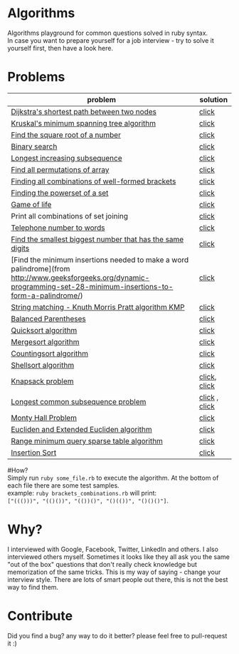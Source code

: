 Algorithms
==========

Algorithms playground for common questions solved in ruby syntax.  
In case you want to prepare yourself for a job interview - try to solve it yourself first, then have a look here.  

# Problems

| problem                                                                                                                                                                                 | solution                                                                                                                                                                              |
|-----------------------------------------------------------------------------------------------------------------------------------------------------------------------------------------|---------------------------------------------------------------------------------------------------------------------------------------------------------------------------------------|
| [Dijkstra's shortest path between two nodes](https://en.wikipedia.org/wiki/Dijkstra%27s_algorithm)                                                                                      | [click](https://github.com/sagivo/algorithms/blob/master/dijkstra.rb)                                                                                                                 |
| [Kruskal's minimum spanning tree algorithm](http://en.wikipedia.org/wiki/Kruskal%27s_algorithm)                                                                                         | [click](https://github.com/sagivo/algorithms/blob/master/kruskal.rb)                                                                                                                  |
| [Find the square root of a number](https://en.wikipedia.org/wiki/Newton%27s_method)                                                                                                     | [click](https://github.com/sagivo/algorithms/blob/master/sq_root.rb)                                                                                                                  |
| [Binary search](https://en.wikipedia.org/wiki/Binary_search_algorithm)                                                                                                                  | [click](https://github.com/sagivo/algorithms/blob/master/binary_search.rb)                                                                                                            |
| [Longest increasing subsequence](http://en.wikipedia.org/wiki/Longest_increasing_subsequence)                                                                                           | [click](https://github.com/sagivo/algorithms/blob/master/longest_increasing_subsequence.rb)                                                                                           |
| [Find all permutations of array](https://en.wikipedia.org/wiki/Permutation)                                                                                                             | [click](https://github.com/sagivo/algorithms/blob/master/permutations.rb)                                                                                                             |
| [Finding all combinations of well-formed brackets](http://stackoverflow.com/questions/727707/finding-all-combinations-of-well-formed-brackets)                                          | [click](https://github.com/sagivo/algorithms/blob/master/brackets_combinations.rb)                                                                                                    |
| [Finding the powerset of a set](http://en.wikipedia.org/wiki/Power_set)                                                                                                                 | [click](https://github.com/sagivo/algorithms/blob/master/powerset.rb)                                                                                                                 |
| [Game of life](https://en.wikipedia.org/wiki/Conway%27s_Game_of_Life)                                                                                                                   | [click](https://github.com/sagivo/algorithms/blob/master/game_of_life.rb)                                                                                                             |
| Print all combinations of set joining                                                                                                                                                   | [click](https://github.com/sagivo/algorithms/blob/master/join_sets.rb)                                                                                                                |
| [Telephone number to words](http://www.mobilefish.com/services/phonenumber_words/phonenumber_words.php)                                                                                 | [click](https://github.com/sagivo/algorithms/blob/master/phone.rb)                                                                                                                    |
| [Find the smallest biggest number that has the same digits](http://stackoverflow.com/questions/9368205/given-a-number-find-the-next-higher-number-which-has-the-exact-same-set-of-digi) | [click](https://github.com/sagivo/algorithms/blob/master/bigger_num_with_same_digits.rb)                                                                                              |
| [Find the minimum insertions needed to make a word palindrome](from http://www.geeksforgeeks.org/dynamic-programming-set-28-minimum-insertions-to-form-a-palindrome/)                   | [click](https://github.com/sagivo/algorithms/blob/master/min_insertions_for_palindrome.rb)                                                                                            |
| [String matching - Knuth Morris Pratt algorithm KMP](http://en.wikipedia.org/wiki/Knuth%E2%80%93Morris%E2%80%93Pratt_algorithm)                                                         | [click](https://github.com/sagivo/algorithms/blob/master/kmp.rb)                                                                                                                      |
| [Balanced Parentheses](http://stackoverflow.com/questions/14930073/how-to-check-if-a-string-is-balanced)                                                                                | [click](https://github.com/sagivo/algorithms/blob/master/balanced_parentheses.rb)                                                                                                     |
| [Quicksort algorithm](http://en.wikipedia.org/wiki/Quicksort)                                                                                                                           | [click](https://github.com/sagivo/algorithms/blob/master/quicksort.rb)                                                                                                                |
| [Mergesort algorithm](https://en.wikipedia.org/wiki/Merge_sort)                                                                                                                         | [click](https://github.com/sagivo/algorithms/blob/master/merge_sort.rb)                                                                                                               |
| [Countingsort algorithm](http://en.wikipedia.org/wiki/Counting_sort)                                                                                                                    | [click](https://github.com/sagivo/algorithms/blob/master/counting_sort.rb)                                                                                                            |
| [Shellsort algorithm](http://en.wikipedia.org/wiki/Shellsort)                                                                                                                           | [click](https://github.com/sagivo/algorithms/blob/master/shell_sort.rb)                                                                                                               |
| [Knapsack problem](http://en.wikipedia.org/wiki/Knapsack_problem)                                                                                                                       | [click](https://github.com/sagivo/algorithms/blob/master/knapsack.rb), [click](https://github.com/sagivo/algorithms/blob/master/knapsack2.rb)                                                                                                                 |
| [Longest common subsequence problem](https://en.wikipedia.org/wiki/Longest_common_subsequence_problem)                                                                                  | [click](https://github.com/sagivo/algorithms/blob/master/longest_common_subsequence.rb) , [click](https://github.com/sagivo/algorithms/blob/master/longest_increasing_subsequence.rb) |
| [Monty Hall Problem](https://en.wikipedia.org/wiki/Monty_hall_problem)                                                                                                                  | [click](https://github.com/sagivo/algorithms/blob/master/monty_hall.rb)                                                                                                               |
| [Eucliden and Extended Eucliden algorithm](http://en.wikipedia.org/wiki/Extended_Euclidean_algorithm)                                                                                                                  | [click](https://github.com/sagivo/algorithms/blob/master/gcd.rb)                                                                                                               |
| [Range minimum query sparse table algorithm](http://en.wikipedia.org/wiki/Range_minimum_query)                                                                                                                  | [click](https://github.com/sagivo/algorithms/blob/master/rmq.rb)                                                                                                               |
| [Insertion Sort](https://en.wikipedia.org/wiki/Insertion_sort)                                                                | [click](https://github.com/sagivo/algorithms/blob/master/insertion_sort.rb)                                                   |


#How?  
Simply run `ruby some_file.rb` to execute the algorithm. At the bottom of each file there are some test samples.  
example: `ruby brackets_combinations.rb` will print:  
`["((()))", "(()())", "(())()", "()(())", "()()()"]`.  

# Why?
I interviewed with Google, Facebook, Twitter, LinkedIn and others. I also interviewed others myself. 
Sometimes it looks like they all ask you the same "out of the box" questions that don't really check knowledge but memorization of the same tricks. 
This is my way of saying - change your interview style. There are lots of smart people out there, this is not the best way to find them. 

# Contribute 
Did you find a bug? any way to do it better? please feel free to pull-request it :)
